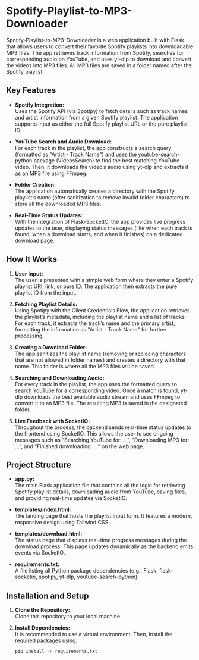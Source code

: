 # Spotify-Playlist-to-MP3-Downloader

Spotify-Playlist-to-MP3-Downloader is a web application built with Flask that allows users to convert their favorite Spotify playlists into downloadable MP3 files. The app retrieves track information from Spotify, searches for corresponding audio on YouTube, and uses yt-dlp to download and convert the videos into MP3 files. All MP3 files are saved in a folder named after the Spotify playlist.

## Key Features

- **Spotify Integration:**  
  Uses the Spotify API (via Spotipy) to fetch details such as track names and artist information from a given Spotify playlist. The application supports input as either the full Spotify playlist URL or the pure playlist ID.

- **YouTube Search and Audio Download:**  
  For each track in the playlist, the app constructs a search query (formatted as "Artist - Track Name") and uses the youtube-search-python package (VideosSearch) to find the best matching YouTube video. Then, it downloads the video’s audio using yt-dlp and extracts it as an MP3 file using FFmpeg.

- **Folder Creation:**  
  The application automatically creates a directory with the Spotify playlist’s name (after sanitization to remove invalid folder characters) to store all the downloaded MP3 files.

- **Real-Time Status Updates:**  
  With the integration of Flask-SocketIO, the app provides live progress updates to the user, displaying status messages (like when each track is found, when a download starts, and when it finishes) on a dedicated download page.

## How It Works

1. **User Input:**  
   The user is presented with a simple web form where they enter a Spotify playlist URI, link, or pure ID. The application then extracts the pure playlist ID from the input.

2. **Fetching Playlist Details:**  
   Using Spotipy with the Client Credentials Flow, the application retrieves the playlist’s metadata, including the playlist name and a list of tracks. For each track, it extracts the track’s name and the primary artist, formatting the information as "Artist - Track Name" for further processing.

3. **Creating a Download Folder:**  
   The app sanitizes the playlist name (removing or replacing characters that are not allowed in folder names) and creates a directory with that name. This folder is where all the MP3 files will be saved.

4. **Searching and Downloading Audio:**  
   For every track in the playlist, the app uses the formatted query to search YouTube for a corresponding video. Once a match is found, yt-dlp downloads the best available audio stream and uses FFmpeg to convert it to an MP3 file. The resulting MP3 is saved in the designated folder.

5. **Live Feedback with SocketIO:**  
   Throughout the process, the backend sends real-time status updates to the frontend using SocketIO. This allows the user to see ongoing messages such as “Searching YouTube for: …”, “Downloading MP3 for: …”, and “Finished downloading: …” on the web page.

## Project Structure

- **app.py:**  
  The main Flask application file that contains all the logic for retrieving Spotify playlist details, downloading audio from YouTube, saving files, and providing real-time updates via SocketIO.

- **templates/index.html:**  
  The landing page that hosts the playlist input form. It features a modern, responsive design using Tailwind CSS.

- **templates/download.html:**  
  The status page that displays real-time progress messages during the download process. This page updates dynamically as the backend emits events via SocketIO.

- **requirements.txt:**  
  A file listing all Python package dependencies (e.g., Flask, flask-socketio, spotipy, yt-dlp, youtube-search-python).

## Installation and Setup

1. **Clone the Repository:**  
   Clone this repository to your local machine.

2. **Install Dependencies:**  
   It is recommended to use a virtual environment. Then, install the required packages using:
   ```bash
   pip install -r requirements.txt
